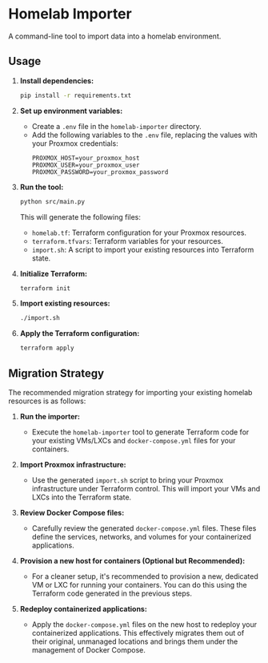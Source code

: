 # Homelab Importer

A command-line tool to import data into a homelab environment.

## Usage

1. **Install dependencies:**
   ```bash
   pip install -r requirements.txt
   ```

2. **Set up environment variables:**
   - Create a `.env` file in the `homelab-importer` directory.
   - Add the following variables to the `.env` file, replacing the values with your Proxmox credentials:
     ```
     PROXMOX_HOST=your_proxmox_host
     PROXMOX_USER=your_proxmox_user
     PROXMOX_PASSWORD=your_proxmox_password
     ```

3. **Run the tool:**
   ```bash
   python src/main.py
   ```
   This will generate the following files:
   - `homelab.tf`: Terraform configuration for your Proxmox resources.
   - `terraform.tfvars`: Terraform variables for your resources.
   - `import.sh`: A script to import your existing resources into Terraform state.

4. **Initialize Terraform:**
   ```bash
   terraform init
   ```

5. **Import existing resources:**
   ```bash
   ./import.sh
   ```

6. **Apply the Terraform configuration:**
   ```bash
   terraform apply
   ```

## Migration Strategy

The recommended migration strategy for importing your existing homelab resources is as follows:

1. **Run the importer:**
   - Execute the `homelab-importer` tool to generate Terraform code for your existing VMs/LXCs and `docker-compose.yml` files for your containers.

2. **Import Proxmox infrastructure:**
   - Use the generated `import.sh` script to bring your Proxmox infrastructure under Terraform control. This will import your VMs and LXCs into the Terraform state.

3. **Review Docker Compose files:**
   - Carefully review the generated `docker-compose.yml` files. These files define the services, networks, and volumes for your containerized applications.

4. **Provision a new host for containers (Optional but Recommended):**
   - For a cleaner setup, it's recommended to provision a new, dedicated VM or LXC for running your containers. You can do this using the Terraform code generated in the previous steps.

5. **Redeploy containerized applications:**
   - Apply the `docker-compose.yml` files on the new host to redeploy your containerized applications. This effectively migrates them out of their original, unmanaged locations and brings them under the management of Docker Compose.
